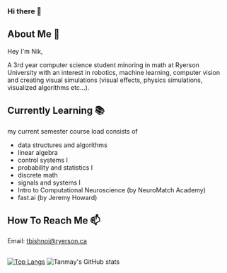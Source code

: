 ### Hi there 👋
## About Me :thought_balloon:

Hey I'm Nik,

A 3rd year computer science student minoring in math at Ryerson University with an interest in robotics, machine learning, computer vision and creating visual simulations (visual effects, physics simulations, visualized algorithms etc...).

## Currently Learning :books:

my current semester course load consists of 
  - data structures and algorithms
  - linear algebra
  - control systems I
  - probability and statistics I
  - discrete math
  - signals and systems I
  - Intro to Computational Neuroscience (by NeuroMatch Academy)
  - fast.ai (by Jeremy Howard)

## How To Reach Me :mailbox:

Email: tbishnoi@ryerson.ca

##

[![Top Langs](https://github-readme-stats.vercel.app/api/top-langs/?username=tanmayyb)](https://github.com/anuraghazra/github-readme-stats)
![Tanmay's GitHub stats](https://github-readme-stats.vercel.app/api?username=tanmayyb&show_icons=true)

<!--
**tanmayyb/tanmayyb** is a ✨ _special_ ✨ repository because its `README.md` (this file) appears on your GitHub profile.

Here are some ideas to get you started:

- 🔭 I’m currently working on automation
- 🌱 I’m currently learning automation backend
- 👯 I’m looking to collaborate on deep learning and comp. neuro. applications
- 🤔 I’m looking for help with deep learning
- 💬 Ask me about math explainers
- 📫 How to reach me: @tanmayyb on twitter
- 😄 Pronouns: him/his
- ⚡ Fun fact: i like turtles
-->
